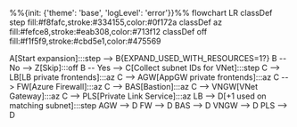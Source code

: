%%{init: {'theme': 'base', 'logLevel': 'error'}}%%
flowchart LR
  classDef step fill:#f8fafc,stroke:#334155,color:#0f172a
  classDef az fill:#fefce8,stroke:#eab308,color:#713f12
  classDef off fill:#f1f5f9,stroke:#cbd5e1,color:#475569

  A[Start expansion]:::step --> B{EXPAND_USED_WITH_RESOURCES=1?}
  B -- No --> Z[Skip]:::off
  B -- Yes --> C[Collect subnet IDs for VNet]:::step
  C --> LB[LB private frontends]:::az
  C --> AGW[AppGW private frontends]:::az
  C --> FW[Azure Firewall]:::az
  C --> BAS[Bastion]:::az
  C --> VNGW[VNet Gateway]:::az
  C --> PLS[Private Link Service]:::az
  LB --> D[+1 used on matching subnet]:::step
  AGW --> D
  FW --> D
  BAS --> D
  VNGW --> D
  PLS --> D
